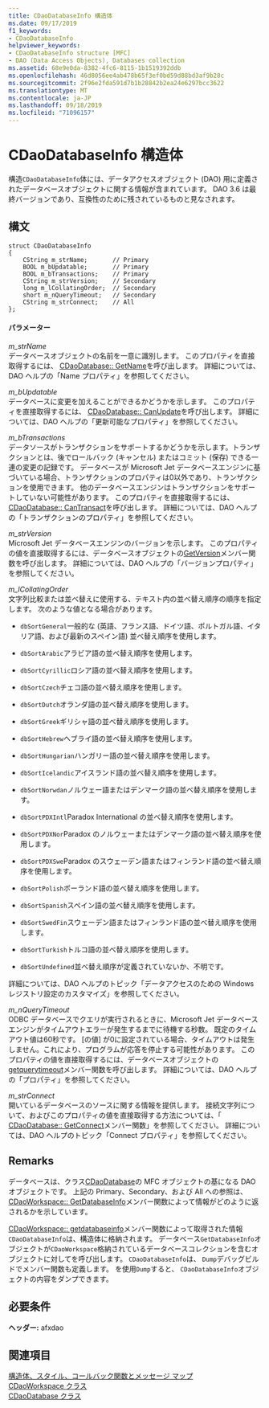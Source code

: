 ```yaml
---
title: CDaoDatabaseInfo 構造体
ms.date: 09/17/2019
f1_keywords:
- CDaoDatabaseInfo
helpviewer_keywords:
- CDaoDatabaseInfo structure [MFC]
- DAO (Data Access Objects), Databases collection
ms.assetid: 68e9e0da-8382-4fc6-8115-1b1519392ddb
ms.openlocfilehash: 46d8056ee4ab478b65f3ef0bd59d88bd3af9b28c
ms.sourcegitcommit: 2f96e2fda591d7b1b28842b2ea24e6297bcc3622
ms.translationtype: MT
ms.contentlocale: ja-JP
ms.lasthandoff: 09/18/2019
ms.locfileid: "71096157"
---
```

# <a name="cdaodatabaseinfo-structure"></a>CDaoDatabaseInfo 構造体

構造`CDaoDatabaseInfo`体には、データアクセスオブジェクト (DAO) 用に定義されたデータベースオブジェクトに関する情報が含まれています。
DAO 3.6 は最終バージョンであり、互換性のために残されているものと見なされます。

## <a name="syntax"></a>構文

```
struct CDaoDatabaseInfo
{
    CString m_strName;       // Primary
    BOOL m_bUpdatable;       // Primary
    BOOL m_bTransactions;    // Primary
    CString m_strVersion;    // Secondary
    long m_lCollatingOrder;  // Secondary
    short m_nQueryTimeout;   // Secondary
    CString m_strConnect;    // All
};
```

#### <a name="parameters"></a>パラメーター

*m_strName*<br/>
データベースオブジェクトの名前を一意に識別します。 このプロパティを直接取得するには、 [CDaoDatabase:: GetName](../../mfc/reference/cdaodatabase-class.md#getname)を呼び出します。 詳細については、DAO ヘルプの「Name プロパティ」を参照してください。

*m_bUpdatable*<br/>
データベースに変更を加えることができるかどうかを示します。 このプロパティを直接取得するには、 [CDaoDatabase:: CanUpdate](../../mfc/reference/cdaodatabase-class.md#canupdate)を呼び出します。 詳細については、DAO ヘルプの「更新可能なプロパティ」を参照してください。

*m_bTransactions*<br/>
データソースがトランザクションをサポートするかどうかを示します。トランザクションとは、後でロールバック (キャンセル) またはコミット (保存) できる一連の変更の記録です。 データベースが Microsoft Jet データベースエンジンに基づいている場合、トランザクションのプロパティは0以外であり、トランザクションを使用できます。 他のデータベースエンジンはトランザクションをサポートしていない可能性があります。 このプロパティを直接取得するには、 [CDaoDatabase:: CanTransact](../../mfc/reference/cdaodatabase-class.md#cantransact)を呼び出します。 詳細については、DAO ヘルプの「トランザクションのプロパティ」を参照してください。

*m_strVersion*<br/>
Microsoft Jet データベースエンジンのバージョンを示します。 このプロパティの値を直接取得するには、データベースオブジェクトの[GetVersion](../../mfc/reference/cdaodatabase-class.md#getversion)メンバー関数を呼び出します。 詳細については、DAO ヘルプの「バージョンプロパティ」を参照してください。

*m_lCollatingOrder*<br/>
文字列比較または並べ替えに使用する、テキスト内の並べ替え順序の順序を指定します。 次のような値となる場合があります。

- `dbSortGeneral`一般的な (英語、フランス語、ドイツ語、ポルトガル語、イタリア語、および最新のスペイン語) 並べ替え順序を使用します。

- `dbSortArabic`アラビア語の並べ替え順序を使用します。

- `dbSortCyrillic`ロシア語の並べ替え順序を使用します。

- `dbSortCzech`チェコ語の並べ替え順序を使用します。

- `dbSortDutch`オランダ語の並べ替え順序を使用します。

- `dbSortGreek`ギリシャ語の並べ替え順序を使用します。

- `dbSortHebrew`ヘブライ語の並べ替え順序を使用します。

- `dbSortHungarian`ハンガリー語の並べ替え順序を使用します。

- `dbSortIcelandic`アイスランド語の並べ替え順序を使用します。

- `dbSortNorwdan`ノルウェー語またはデンマーク語の並べ替え順序を使用します。

- `dbSortPDXIntl`Paradox International の並べ替え順序を使用します。

- `dbSortPDXNor`Paradox のノルウェーまたはデンマーク語の並べ替え順序を使用します。

- `dbSortPDXSwe`Paradox のスウェーデン語またはフィンランド語の並べ替え順序を使用します。

- `dbSortPolish`ポーランド語の並べ替え順序を使用します。

- `dbSortSpanish`スペイン語の並べ替え順序を使用します。

- `dbSortSwedFin`スウェーデン語またはフィンランド語の並べ替え順序を使用します。

- `dbSortTurkish`トルコ語の並べ替え順序を使用します。

- `dbSortUndefined`並べ替え順序が定義されていないか、不明です。

詳細については、DAO ヘルプのトピック「データアクセスのための Windows レジストリ設定のカスタマイズ」を参照してください。

*m_nQueryTimeout*<br/>
ODBC データベースでクエリが実行されるときに、Microsoft Jet データベースエンジンがタイムアウトエラーが発生するまでに待機する秒数。 既定のタイムアウト値は60秒です。 [の値] が0に設定されている場合、タイムアウトは発生しません。これにより、プログラムが応答を停止する可能性があります。 このプロパティの値を直接取得するには、データベースオブジェクトの[getquerytimeout](../../mfc/reference/cdaodatabase-class.md#getquerytimeout)メンバー関数を呼び出します。 詳細については、DAO ヘルプの「プロパティ」を参照してください。

*m_strConnect*<br/>
開いているデータベースのソースに関する情報を提供します。 接続文字列について、およびこのプロパティの値を直接取得する方法については、「 [CDaoDatabase:: GetConnect](../../mfc/reference/cdaodatabase-class.md#getconnect)メンバー関数」を参照してください。 詳細については、DAO ヘルプのトピック「Connect プロパティ」を参照してください。

## <a name="remarks"></a>Remarks

データベースは、クラス[CDaoDatabase](../../mfc/reference/cdaodatabase-class.md)の MFC オブジェクトの基になる DAO オブジェクトです。 上記の Primary、Secondary、および All への参照は、 [CDaoWorkspace:: GetDatabaseInfo](../../mfc/reference/cdaoworkspace-class.md#getdatabaseinfo)メンバー関数によって情報がどのように返されるかを示しています。

[CDaoWorkspace:: getdatabaseinfo](../../mfc/reference/cdaoworkspace-class.md#getdatabaseinfo)メンバー関数によって取得された情報`CDaoDatabaseInfo`は、構造体に格納されます。 データベース`GetDatabaseInfo`オブジェクトが`CDaoWorkspace`格納されているデータベースコレクションを含むオブジェクトに対してを呼び出します。 `CDaoDatabaseInfo`は、 `Dump`デバッグビルドでメンバー関数も定義します。 を使用`Dump`すると、 `CDaoDatabaseInfo`オブジェクトの内容をダンプできます。

## <a name="requirements"></a>必要条件

**ヘッダー:** afxdao

## <a name="see-also"></a>関連項目

[構造体、スタイル、コールバック関数とメッセージ マップ](../../mfc/reference/structures-styles-callbacks-and-message-maps.md)<br/>
[CDaoWorkspace クラス](../../mfc/reference/cdaoworkspace-class.md)<br/>
[CDaoDatabase クラス](../../mfc/reference/cdaodatabase-class.md)
